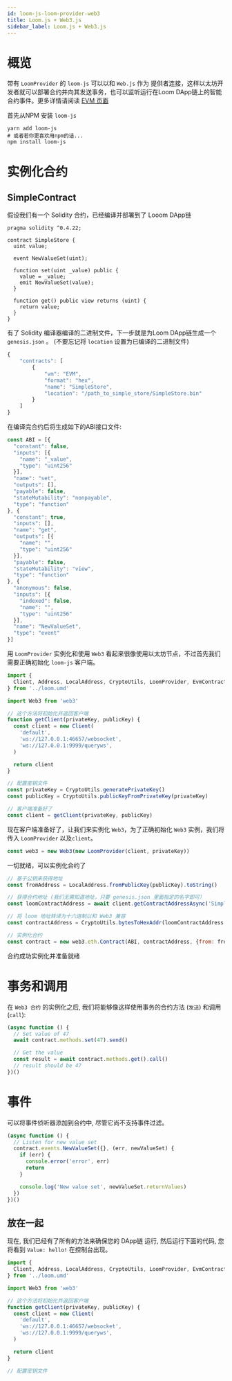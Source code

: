 ```yaml
---
id: loom-js-loom-provider-web3
title: Loom.js + Web3.js
sidebar_label: Loom.js + Web3.js
---
```

# 概览

带有 `LoomProvider` 的 `loom-js` 可以以和 `Web.js` 作为 提供者连接，这样以太坊开发者就可以部署合约并向其发送事务，也可以监听运行在Loom DApp链上的智能合约事件。更多详情请阅读 [EVM 页面](evm)

首先从NPM 安装 `loom-js`

```shell
yarn add loom-js
# 或者若你更喜欢用npm的话...
npm install loom-js
```

# 实例化合约

## SimpleContract

假设我们有一个 Solidity 合约，已经编译并部署到了 Looom DApp链

    pragma solidity ^0.4.22;
    
    contract SimpleStore {
      uint value;
    
      event NewValueSet(uint);
    
      function set(uint _value) public {
        value = _value;
        emit NewValueSet(value);
      }
    
      function get() public view returns (uint) {
        return value;
      }
    }
    

有了 Solidity 编译器编译的二进制文件，下一步就是为Loom DApp链生成一个 `genesis.json` 。 (不要忘记将 ` location ` 设置为已编译的二进制文件)

```Javascript
{
    "contracts": [
        {
            "vm": "EVM",
            "format": "hex",
            "name": "SimpleStore",
            "location": "/path_to_simple_store/SimpleStore.bin"
        }
    ]
}

```

在编译完合约后将生成如下的ABI接口文件:

```js
const ABI = [{
  "constant": false,
  "inputs": [{
    "name": "_value",
    "type": "uint256"
  }],
  "name": "set",
  "outputs": [],
  "payable": false,
  "stateMutability": "nonpayable",
  "type": "function"
}, {
  "constant": true,
  "inputs": [],
  "name": "get",
  "outputs": [{
    "name": "",
    "type": "uint256"
  }],
  "payable": false,
  "stateMutability": "view",
  "type": "function"
}, {
  "anonymous": false,
  "inputs": [{
    "indexed": false,
    "name": "",
    "type": "uint256"
  }],
  "name": "NewValueSet",
  "type": "event"
}]
```

用 `LoomProvider` 实例化和使用 `Web3` 看起来很像使用以太坊节点，不过首先我们需要正确初始化 `loom-js` 客户端。

```js
import {
  Client, Address, LocalAddress, CryptoUtils, LoomProvider, EvmContract
} from '../loom.umd'

import Web3 from 'web3'

// 这个方法将初始化并返回客户端
function getClient(privateKey, publicKey) {
  const client = new Client(
    'default',
    'ws://127.0.0.1:46657/websocket',
    'ws://127.0.0.1:9999/queryws',
  )

  return client
}

// 配置密钥文件
const privateKey = CryptoUtils.generatePrivateKey()
const publicKey = CryptoUtils.publicKeyFromPrivateKey(privateKey)

// 客户端准备好了
const client = getClient(privateKey, publicKey)
```

现在客户端准备好了，让我们来实例化 `Web3`，为了正确初始化 `Web3` 实例，我们将传入 `LoomProvider` 以及`client`。

```js
const web3 = new Web3(new LoomProvider(client, privateKey))
```

一切就绪，可以实例化合约了

```js
// 基于公钥来获得地址
const fromAddress = LocalAddress.fromPublicKey(publicKey).toString()

// 获得合约地址 (我们无需知道地址，只要 genesis.json 里面指定的名字即可）
const loomContractAddress = await client.getContractAddressAsync('SimpleStore')

// 将 loom 地址转译为十六进制以和 Web3 兼容
const contractAddress = CryptoUtils.bytesToHexAddr(loomContractAddress.local.bytes)

// 实例化合约
const contract = new web3.eth.Contract(ABI, contractAddress, {from: fromAddress})
```

合约成功实例化并准备就绪

# 事务和调用

在 `Web3 合约` 的实例化之后, 我们将能够像这样使用事务的合约方法 (`发送`) 和调用 (`call`):

```js
(async function () {
  // Set value of 47
  await contract.methods.set(47).send()

  // Get the value
  const result = await contract.methods.get().call()
  // result should be 47
})()
```

# 事件

可以将事件侦听器添加到合约中, 尽管它尚不支持事件过滤。

```js
(async function () {
  // Listen for new value set
  contract.events.NewValueSet({}, (err, newValueSet) {
    if (err) {
      console.error('error', err)
      return
    }

    console.log('New value set', newValueSet.returnValues)
  })
})()
```

## 放在一起

现在, 我们已经有了所有的方法来确保您的 DApp链 运行, 然后运行下面的代码, 您将看到 `Value: hello!` 在控制台出现。

```js
import {
  Client, Address, LocalAddress, CryptoUtils, LoomProvider, EvmContract
} from '../loom.umd'

import Web3 from 'web3'

// 这个方法将初始化并返回客户端
function getClient(privateKey, publicKey) {
  const client = new Client(
    'default',
    'ws://127.0.0.1:46657/websocket',
    'ws://127.0.0.1:9999/queryws',
  )

  return client
}

// 配置密钥文件

```